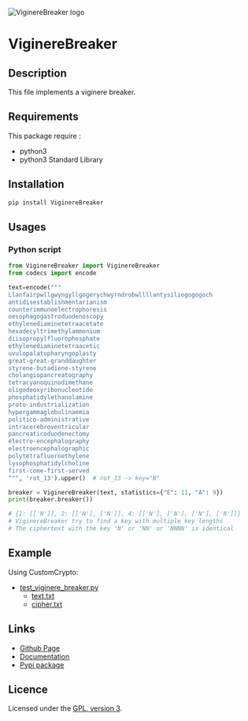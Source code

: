 ![ViginereBreaker logo](https://mauricelambert.github.io/info/python/security/ViginereBreaker_small.png "ViginereBreaker logo")

# ViginereBreaker

## Description

This file implements a viginere breaker.

## Requirements

This package require :
 - python3
 - python3 Standard Library

## Installation
```bash
pip install ViginereBreaker
```

## Usages

### Python script

```python
from ViginereBreaker import ViginereBreaker
from codecs import encode

text=encode("""
Llanfairpwllgwyngyllgogerychwyrndrobwllllantysiliogogogoch
antidisestablishmentarianism
counterimmunoelectrophoresis
oesophagogastroduodenoscopy
ethylenediaminetetraacetate
hexadecyltrimethylammonium
diisopropylfluorophosphate
ethylenediaminetetraacetic
uvulopalatopharyngoplasty
great-great-granddaughter
styrene-butadiene-styrene
cholangiopancreatography
tetracyanoquinodimethane
oligodeoxyribonucleotide
phosphatidylethanolamine
proto-industrialization
hypergammaglobulinaemia
politico-administrative
intracerebroventricular
pancreaticoduodenectomy
electro-encephalography
electroencephalographic
polytetrafluoroethylene
lysophosphatidylcholine
first-come-first-served
""", 'rot_13').upper()  # rot_13 -> key="N"

breaker = ViginereBreaker(text, statistics={"E": 11, "A": 9})
print(breaker.breaker())

# {1: [['N']], 2: [['N'], ['N']], 4: [['N'], ['N'], ['N'], ['N']]}
# ViginereBreaker try to find a key with multiple key lengths
# The ciphertext with the key 'N' or 'NN' or 'NNNN' is identical
```

## Example

Using CustomCrypto:
 - [test_viginere_breaker.py](https://github.com/mauricelambert/ViginereBreaker/blob/main/test_viginere_breaker.py)
     - [text.txt](https://github.com/mauricelambert/ViginereBreaker/blob/main/text.txt)
     - [cipher.txt](https://github.com/mauricelambert/ViginereBreaker/blob/main/cipher.txt)

## Links

 - [Github Page](https://github.com/mauricelambert/ViginereBreaker/)
 - [Documentation](https://mauricelambert.github.io/info/python/security/ViginereBreaker.html)
 - [Pypi package](https://pypi.org/project/ViginereBreaker/)

## Licence

Licensed under the [GPL, version 3](https://www.gnu.org/licenses/).
